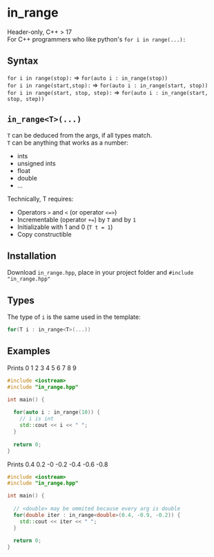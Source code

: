 # in_range
Header-only, C++ > 17\
For C++ programmers who like python's `for i in range(...):`

## Syntax
`for i in range(stop):` => `for(auto i : in_range(stop))`\
`for i in range(start,stop):` => `for(auto i : in_range(start, stop))`\
`for i in range(start, stop, step):` => `for(auto i : in_range(start, stop, step))`

## `in_range<T>(...)`
`T` can be deduced from the args, if all types match.\
`T` can be anything that works as a number:
- ints
- unsigned ints
- float
- double
- ...

Technically, T requires:
- Operators `>` and `<` (or operator `<=>`)
- Incrementable (operator `+=`) by `T` and by `1`
- Initializable with 1 and 0 (`T t = 1`)
- Copy constructible

## Installation
Download `in_range.hpp`, place in your project folder and `#include "in_range.hpp"`

## Types
The type of `i` is the same used in the template:
```cpp
for(T i : in_range<T>(...)) 
```


## Examples
Prints 0 1 2 3 4 5 6 7 8 9
```cpp
#include <iostream>
#include "in_range.hpp"

int main() {
  
  for(auto i : in_range(10)) {
    // i is int
    std::cout << i << " ";
  }
  
  return 0;
}
```

Prints 0.4 0.2 -0 -0.2 -0.4 -0.6 -0.8
```cpp
#include <iostream>
#include "in_range.hpp"

int main() {
  
  // <double> may be ommited because every arg is double
  for(double iter : in_range<double>(0.4, -0.9, -0.2)) {
    std::cout << iter << " ";
  }
  
  return 0;
}
```

